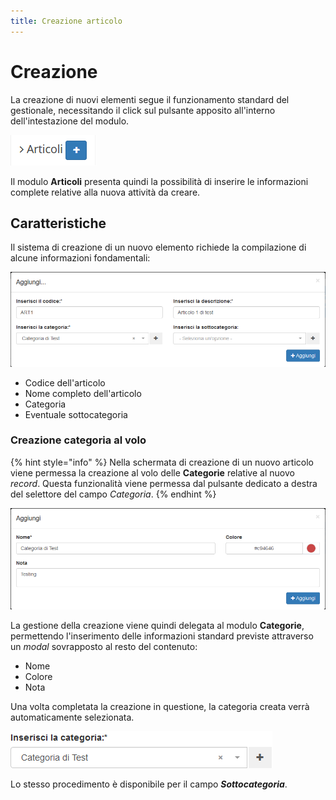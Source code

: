 ```yaml
---
title: Creazione articolo
---
```


# Creazione

La creazione di nuovi elementi segue il funzionamento standard del gestionale, necessitando il click sul pulsante apposito all'interno dell'intestazione del modulo.

![Screenshot creazione articoli](../../../../.gitbook/assets/add-articoli.PNG)

Il modulo **Articoli** presenta quindi la possibilità di inserire le informazioni complete relative alla nuova attività da creare.

## Caratteristiche

Il sistema di creazione di un nuovo elemento richiede la compilazione di alcune informazioni fondamentali:

![Screenshot creazione articoli](../../../../.gitbook/assets/add.png)

* Codice dell'articolo
* Nome completo dell'articolo
* Categoria
* Eventuale sottocategoria

### Creazione categoria al volo

{% hint style="info" %}
Nella schermata di creazione di un nuovo articolo viene permessa la creazione al volo delle **Categorie** relative al nuovo _record_. Questa funzionalità viene permessa dal pulsante dedicato a destra del selettore del campo _Categoria_.
{% endhint %}

![Screenshot creazione categoria al volo](../../../../.gitbook/assets/fast-add.png)

La gestione della creazione viene quindi delegata al modulo **Categorie**, permettendo l'inserimento delle informazioni standard previste attraverso un _modal_ sovrapposto al resto del contenuto:

* Nome
* Colore
* Nota

Una volta completata la creazione in questione, la categoria creata verrà automaticamente selezionata.

![Screenshot categoria selezionata](../../../../.gitbook/assets/auto-select.png)

Lo stesso procedimento è disponibile per il campo _**Sottocategoria**_.

